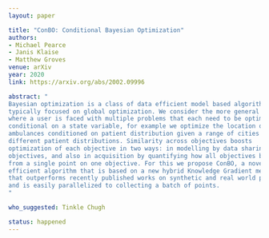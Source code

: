 ```yaml
---
layout: paper

title: "ConBO: Conditional Bayesian Optimization"
authors:
- Michael Pearce
- Janis Klaise
- Matthew Groves
venue: arXiv
year: 2020
link: https://arxiv.org/abs/2002.09996

abstract: "
Bayesian optimization is a class of data efficient model based algorithms
typically focused on global optimization. We consider the more general case
where a user is faced with multiple problems that each need to be optimized
conditional on a state variable, for example we optimize the location of
ambulances conditioned on patient distribution given a range of cities with
different patient distributions. Similarity across objectives boosts
optimization of each objective in two ways: in modelling by data sharing across
objectives, and also in acquisition by quantifying how all objectives benefit
from a single point on one objective. For this we propose ConBO, a novel
efficient algorithm that is based on a new hybrid Knowledge Gradient method,
that outperforms recently published works on synthetic and real world problems,
and is easily parallelized to collecting a batch of points.
"

who_suggested: Tinkle Chugh

status: happened
---
```

